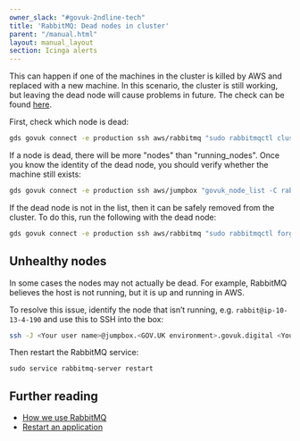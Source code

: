 ```yaml
---
owner_slack: "#govuk-2ndline-tech"
title: 'RabbitMQ: Dead nodes in cluster'
parent: "/manual.html"
layout: manual_layout
section: Icinga alerts
---
```



This can happen if one of the machines in the cluster is killed by AWS and replaced with a new machine. In this scenario, the cluster is still working, but leaving the dead node will cause problems in future. The check can be found [here][alert_check].

First, check which node is dead:

```bash
gds govuk connect -e production ssh aws/rabbitmq "sudo rabbitmqctl cluster_status"
```

If a node is dead, there will be more "nodes" than "running_nodes". Once you know the identity of the dead node, you should verify whether the machine still exists:

```bash
gds govuk connect -e production ssh aws/jumpbox "govuk_node_list -C rabbitmq"
```

If the dead node is not in the list, then it can be safely removed from the cluster. To do this, run the following with the dead node:

```bash
gds govuk connect -e production ssh aws/rabbitmq "sudo rabbitmqctl forget_cluster_node rabbit@ip-xx-xx-x-xx"
```

[rabbitmq_doc]: https://docs.publishing.service.gov.uk/manual/rabbitmq.html
[alert_check]: https://github.com/alphagov/govuk-puppet/blob/main/modules/govuk_rabbitmq/templates/check_rabbitmq_dead_nodes.cfg.erb
[restart_an_application]: https://docs.publishing.service.gov.uk/manual/restart-application.html

## Unhealthy nodes

In some cases the nodes may not actually be dead. For example, RabbitMQ believes the host is not running, but it is up and running in AWS.

To resolve this issue, identify the node that isn’t running, e.g. `rabbit@ip-10-13-4-190` and use this to SSH into the box:

```bash
ssh -J <Your user name>@jumpbox.<GOV.UK environment>.govuk.digital <Your user name>@<RabbitMQ ip address>.eu-west-1.compute.internal
```

Then restart the RabbitMQ service:

```
sudo service rabbitmq-server restart
```

## Further reading

* [How we use RabbitMQ][rabbitmq_doc]
* [Restart an application][restart_an_application]
